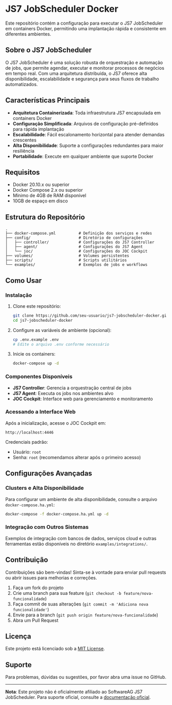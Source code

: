 # JS7 JobScheduler Docker

Este repositório contém a configuração para executar o JS7 JobScheduler em containers Docker, permitindo uma implantação rápida e consistente em diferentes ambientes.

## Sobre o JS7 JobScheduler

O JS7 JobScheduler é uma solução robusta de orquestração e automação de jobs, que permite agendar, executar e monitorar processos de negócios em tempo real. Com uma arquitetura distribuída, o JS7 oferece alta disponibilidade, escalabilidade e segurança para seus fluxos de trabalho automatizados.

## Características Principais

- **Arquitetura Containerizada**: Toda infraestrutura JS7 encapsulada em containers Docker
- **Configuração Simplificada**: Arquivos de configuração pré-definidos para rápida implantação
- **Escalabilidade**: Fácil escalonamento horizontal para atender demandas crescentes
- **Alta Disponibilidade**: Suporte a configurações redundantes para maior resiliência
- **Portabilidade**: Execute em qualquer ambiente que suporte Docker

## Requisitos

- Docker 20.10.x ou superior
- Docker Compose 2.x ou superior
- Mínimo de 4GB de RAM disponível
- 10GB de espaço em disco

## Estrutura do Repositório

```
.
├── docker-compose.yml          # Definição dos serviços e redes
├── config/                     # Diretório de configurações
│   ├── controller/             # Configurações do JS7 Controller
│   ├── agent/                  # Configurações do JS7 Agent
│   └── joc/                    # Configurações do JOC Cockpit
├── volumes/                    # Volumes persistentes
├── scripts/                    # Scripts utilitários
└── examples/                   # Exemplos de jobs e workflows
```

## Como Usar

### Instalação

1. Clone este repositório:
   ```bash
   git clone https://github.com/seu-usuario/js7-jobscheduler-docker.git
   cd js7-jobscheduler-docker
   ```

2. Configure as variáveis de ambiente (opcional):
   ```bash
   cp .env.example .env
   # Edite o arquivo .env conforme necessário
   ```

3. Inicie os containers:
   ```bash
   docker-compose up -d
   ```

### Componentes Disponíveis

- **JS7 Controller**: Gerencia a orquestração central de jobs
- **JS7 Agent**: Executa os jobs nos ambientes alvo
- **JOC Cockpit**: Interface web para gerenciamento e monitoramento

### Acessando a Interface Web

Após a inicialização, acesse o JOC Cockpit em:
```
http://localhost:4446
```

Credenciais padrão:
- Usuário: `root`
- Senha: `root` (recomendamos alterar após o primeiro acesso)

## Configurações Avançadas

### Clusters e Alta Disponibilidade

Para configurar um ambiente de alta disponibilidade, consulte o arquivo `docker-compose.ha.yml`:

```bash
docker-compose -f docker-compose.ha.yml up -d
```

### Integração com Outros Sistemas

Exemplos de integração com bancos de dados, serviços cloud e outras ferramentas estão disponíveis no diretório `examples/integrations/`.

## Contribuição

Contribuições são bem-vindas! Sinta-se à vontade para enviar pull requests ou abrir issues para melhorias e correções.

1. Faça um fork do projeto
2. Crie uma branch para sua feature (`git checkout -b feature/nova-funcionalidade`)
3. Faça commit de suas alterações (`git commit -m 'Adiciona nova funcionalidade'`)
4. Envie para a branch (`git push origin feature/nova-funcionalidade`)
5. Abra um Pull Request

## Licença

Este projeto está licenciado sob a [MIT License](LICENSE).

## Suporte

Para problemas, dúvidas ou sugestões, por favor abra uma issue no GitHub.

---

**Nota**: Este projeto não é oficialmente afiliado ao SoftwareAG JS7 JobScheduler. Para suporte oficial, consulte a [documentação oficial](https://js7.softwareag.com).
